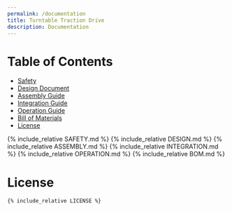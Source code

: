 ```yaml
---
permalink: /documentation
title: Turntable Traction Drive
description: Documentation
---
```


# Table of Contents

- [Safety](#safety-and-liability)
- [Design Document](#turntable-traction-drive-design)
- [Assembly Guide](#turntable-traction-drive-assembly-guide)
- [Integration Guide](#turntable-traction-drive-integration-guide)
- [Operation Guide](#turntable-traction-drive-operation-guide)
- [Bill of Materials](#bill-of-materials)
- [License](#license)

{% include_relative  SAFETY.md %}
{% include_relative  DESIGN.md %}
{% include_relative  ASSEMBLY.md %}
{% include_relative  INTEGRATION.md %}
{% include_relative  OPERATION.md %}
{% include_relative  BOM.md %}

# License

```
{% include_relative LICENSE %}
```
